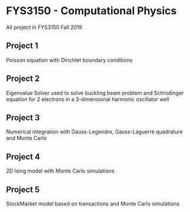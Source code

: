 # FYS3150 - Computational Physics
All project in FYS3150 Fall 2019

## Project 1
Poisson equation with Dirichlet boundary conditions

## Project 2
Eigenvalue Solver used to solve buckling beam problem and Schrodinger equation
for 2 electrons in a 3-dimensional harmonic oscillator well

## Project 3
Numerical integration with Gauss-Legendre, Gauss-Laguerre quadrature and Monte Carlo

## Project 4
2D Ising model with Monte Carlo simulations

## Project 5
StockMarket model based on transactions and Monte Carlo simulations
